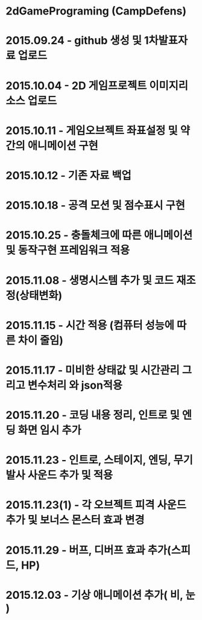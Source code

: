 # 2dGamePrograming (CampDefens)

# 2015.09.24 - github 생성 및 1차발표자료 업로드
# 2015.10.04 - 2D 게임프로젝트 이미지리소스 업로드
# 2015.10.11 - 게임오브젝트 좌표설정 및 약간의 애니메이션 구현
# 2015.10.12 - 기존 자료 백업
# 2015.10.18 - 공격 모션 및 점수표시 구현
# 2015.10.25 - 충돌체크에 따른 애니메이션 및 동작구현 프레임워크 적용
# 2015.11.08 - 생명시스템 추가 및 코드 재조정(상태변화)
# 2015.11.15 - 시간 적용 (컴퓨터 성능에 따른 차이 줄임)
# 2015.11.17 - 미비한 상태값 및 시간관리 그리고 변수처리 와 json적용
# 2015.11.20 - 코딩 내용 정리, 인트로 및 엔딩 화면 임시 추가
# 2015.11.23 - 인트로, 스테이지, 엔딩, 무기 발사 사운드 추가 및 적용
# 2015.11.23(1) - 각 오브젝트 피격 사운드 추가 및 보너스 몬스터 효과 변경
# 2015.11.29 - 버프, 디버프 효과 추가(스피드, HP)
# 2015.12.03 - 기상 애니메이션 추가( 비, 눈 )
